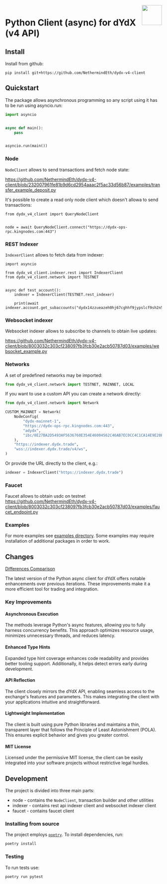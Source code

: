 <img src="https://dydx.exchange/icon.svg" height="64px" align="right" />

# Python Client (async) for dYdX (v4 API)


## Install
Install from github:

```
pip install git+https://github.com/NethermindEth/dydx-v4-client
```

## Quickstart
The package allows asynchronous programming so any script using it has to be run using asyncio.run:

```python
import asyncio


async def main():
    pass


asyncio.run(main())
```

### Node

`NodeClient` allows to send transactions and fetch node state:

https://github.com/NethermindEth/dydx-v4-client/blob/232007961fe81b9d6cd2954aaac2f5ac33d56b87/examples/transfer_example_deposit.py

It's possible to create a read only node client which doesn't allowa to send transactions:
```
from dydx_v4_client import QueryNodeClient


node = await QueryNodeClient.connect("https://dydx-ops-rpc.kingnodes.com:443")
```

### REST Indexer
`IndexerClient` allows to fetch data from indexer:

```
import asyncio

from dydx_v4_client.indexer.rest import IndexerClient
from dydx_v4_client.network import TESTNET


async def test_account():
    indexer = IndexerClient(TESTNET.rest_indexer)

    print(await indexer.account.get_subaccounts("dydx14zzueazeh0hj67cghhf9jypslcf9sh2n5k6art"))
```

### Websocket indexer
Websocket indexer allows to subscribe to channels to obtain live updates:

https://github.com/NethermindEth/dydx-v4-client/blob/8003032c303cf238097fb3fcb30e2acb50787d03/examples/websocket_example.py

### Networks
A set of predefined networks may be imported:

```python
from dydx_v4_client.network import TESTNET, MAINNET, LOCAL
```

If you want to use a custom API you can create a network directly:
```python
from dydx_v4_client.network import Network

CUSTOM_MAINNET = Network(
    NodeConfig(
        "dydx-mainnet-1",
        "https://dydx-ops-rpc.kingnodes.com:443",
        "adydx",
        "ibc/8E27BA2D5493AF5636760E354E46004562C46AB7EC0CC4C1CA14E9E20E2545B5",
    ),
    "https://indexer.dydx.trade",
    "wss://indexer.dydx.trade/v4/ws",
)
```
Or provide the URL directly to the client, e.g.:
```python
indexer = IndexerClient("https://indexer.dydx.trade")
```
### Faucet
Faucet allows to obtain usdc on testnet
https://github.com/NethermindEth/dydx-v4-client/blob/8003032c303cf238097fb3fcb30e2acb50787d03/examples/faucet_endpoint.py

### Examples
For more examples see [examples directory](/examples). Some examples may require installation of additional packages in order to work.

## Changes
[Differences Comparison](./DIFF.md)

The latest version of the Python async client for dYdX offers notable enhancements over previous iterations. These improvements make it a more efficient tool for trading and integration.

### Key Improvements

#### Asynchronous Execution

The methods leverage Python's async features, allowing you to fully harness concurrency benefits. This approach optimizes resource usage, minimizes unnecessary threads, and reduces latency.

#### Enhanced Type Hints

Expanded type hint coverage enhances code readability and provides better tooling support. Additionally, it helps detect errors early during development.

#### API Reflection

The client closely mirrors the dYdX API, enabling seamless access to the exchange's features and parameters. This makes integrating the client with your applications intuitive and straightforward.

#### Lightweight Implementation
The client is built using pure Python libraries and maintains a thin, transparent layer that follows the Principle of Least Astonishment (POLA). This ensures explicit behavior and gives you greater control.

#### MIT License
Licensed under the permissive MIT license, the client can be easily integrated into your software projects without restrictive legal hurdles.

## Development
The project is divided into three main parts:
* node - contains the `NodeClient`, transaction builder and other utilities
* indexer - contains rest api indexer client and websocket indexer client
* faucet - contains faucet client

### Installing from source
The project employs [`poetry`](https://python-poetry.org/). To install dependencies, run:

```bash
poetry install
```

### Testing
To run tests use:

```bash
poetry run pytest
```

